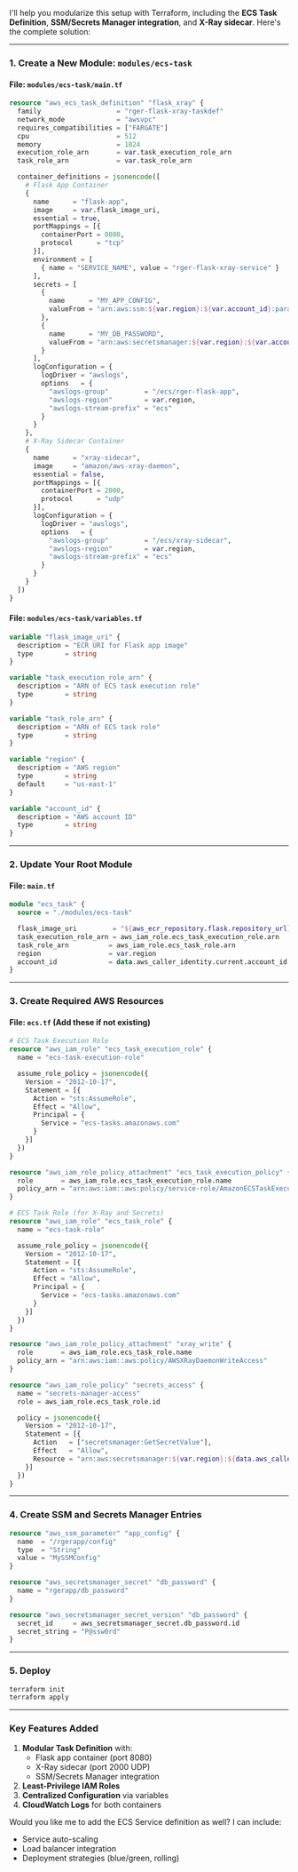 I'll help you modularize this setup with Terraform, including the **ECS Task Definition**, **SSM/Secrets Manager integration**, and **X-Ray sidecar**. Here's the complete solution:

---

### **1. Create a New Module: `modules/ecs-task`**
#### File: `modules/ecs-task/main.tf`
```terraform
resource "aws_ecs_task_definition" "flask_xray" {
  family                   = "rger-flask-xray-taskdef"
  network_mode             = "awsvpc"
  requires_compatibilities = ["FARGATE"]
  cpu                      = 512
  memory                   = 1024
  execution_role_arn       = var.task_execution_role_arn
  task_role_arn            = var.task_role_arn

  container_definitions = jsonencode([
    # Flask App Container
    {
      name      = "flask-app",
      image     = var.flask_image_uri,
      essential = true,
      portMappings = [{
        containerPort = 8080,
        protocol      = "tcp"
      }],
      environment = [
        { name = "SERVICE_NAME", value = "rger-flask-xray-service" }
      ],
      secrets = [
        { 
          name      = "MY_APP_CONFIG",
          valueFrom = "arn:aws:ssm:${var.region}:${var.account_id}:parameter/rgerapp/config"
        },
        {
          name      = "MY_DB_PASSWORD",
          valueFrom = "arn:aws:secretsmanager:${var.region}:${var.account_id}:secret:rgerapp/db_password"
        }
      ],
      logConfiguration = {
        logDriver = "awslogs",
        options   = {
          "awslogs-group"         = "/ecs/rger-flask-app",
          "awslogs-region"        = var.region,
          "awslogs-stream-prefix" = "ecs"
        }
      }
    },
    # X-Ray Sidecar Container
    {
      name      = "xray-sidecar",
      image     = "amazon/aws-xray-daemon",
      essential = false,
      portMappings = [{
        containerPort = 2000,
        protocol      = "udp"
      }],
      logConfiguration = {
        logDriver = "awslogs",
        options   = {
          "awslogs-group"         = "/ecs/xray-sidecar",
          "awslogs-region"        = var.region,
          "awslogs-stream-prefix" = "ecs"
        }
      }
    }
  ])
}
```

#### File: `modules/ecs-task/variables.tf`
```terraform
variable "flask_image_uri" {
  description = "ECR URI for Flask app image"
  type        = string
}

variable "task_execution_role_arn" {
  description = "ARN of ECS task execution role"
  type        = string
}

variable "task_role_arn" {
  description = "ARN of ECS task role"
  type        = string
}

variable "region" {
  description = "AWS region"
  type        = string
  default     = "us-east-1"
}

variable "account_id" {
  description = "AWS account ID"
  type        = string
}
```

---

### **2. Update Your Root Module**
#### File: `main.tf`
```terraform
module "ecs_task" {
  source = "./modules/ecs-task"

  flask_image_uri         = "${aws_ecr_repository.flask.repository_url}:latest"
  task_execution_role_arn = aws_iam_role.ecs_task_execution_role.arn
  task_role_arn          = aws_iam_role.ecs_task_role.arn
  region                 = var.region
  account_id             = data.aws_caller_identity.current.account_id
}
```

---

### **3. Create Required AWS Resources**
#### File: `ecs.tf` (Add these if not existing)
```terraform
# ECS Task Execution Role
resource "aws_iam_role" "ecs_task_execution_role" {
  name = "ecs-task-execution-role"

  assume_role_policy = jsonencode({
    Version = "2012-10-17",
    Statement = [{
      Action = "sts:AssumeRole",
      Effect = "Allow",
      Principal = {
        Service = "ecs-tasks.amazonaws.com"
      }
    }]
  })
}

resource "aws_iam_role_policy_attachment" "ecs_task_execution_policy" {
  role       = aws_iam_role.ecs_task_execution_role.name
  policy_arn = "arn:aws:iam::aws:policy/service-role/AmazonECSTaskExecutionRolePolicy"
}

# ECS Task Role (for X-Ray and Secrets)
resource "aws_iam_role" "ecs_task_role" {
  name = "ecs-task-role"

  assume_role_policy = jsonencode({
    Version = "2012-10-17",
    Statement = [{
      Action = "sts:AssumeRole",
      Effect = "Allow",
      Principal = {
        Service = "ecs-tasks.amazonaws.com"
      }
    }]
  })
}

resource "aws_iam_role_policy_attachment" "xray_write" {
  role       = aws_iam_role.ecs_task_role.name
  policy_arn = "arn:aws:iam::aws:policy/AWSXRayDaemonWriteAccess"
}

resource "aws_iam_role_policy" "secrets_access" {
  name = "secrets-manager-access"
  role = aws_iam_role.ecs_task_role.id

  policy = jsonencode({
    Version = "2012-10-17",
    Statement = [{
      Action   = ["secretsmanager:GetSecretValue"],
      Effect   = "Allow",
      Resource = "arn:aws:secretsmanager:${var.region}:${data.aws_caller_identity.current.account_id}:secret:rgerapp/db_password*"
    }]
  })
}
```

---

### **4. Create SSM and Secrets Manager Entries**
```terraform
resource "aws_ssm_parameter" "app_config" {
  name  = "/rgerapp/config"
  type  = "String"
  value = "MySSMConfig"
}

resource "aws_secretsmanager_secret" "db_password" {
  name = "rgerapp/db_password"
}

resource "aws_secretsmanager_secret_version" "db_password" {
  secret_id     = aws_secretsmanager_secret.db_password.id
  secret_string = "P@ssw0rd"
}
```

---

### **5. Deploy**
```bash
terraform init
terraform apply
```

---

### **Key Features Added**
1. **Modular Task Definition** with:
   - Flask app container (port 8080)
   - X-Ray sidecar (port 2000 UDP)
   - SSM/Secrets Manager integration
2. **Least-Privilege IAM Roles**
3. **Centralized Configuration** via variables
4. **CloudWatch Logs** for both containers

Would you like me to add the ECS Service definition as well? I can include:
- Service auto-scaling
- Load balancer integration
- Deployment strategies (blue/green, rolling)